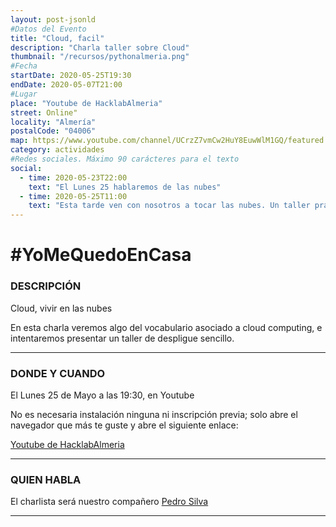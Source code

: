 ```yaml
---
layout: post-jsonld
#Datos del Evento
title: "Cloud, facil"
description: "Charla taller sobre Cloud"
thumbnail: "/recursos/pythonalmeria.png"
#Fecha
startDate: 2020-05-25T19:30
endDate: 2020-05-07T21:00
#Lugar
place: "Youtube de HacklabAlmeria"
street: Online"
locality: "Almería"
postalCode: "04006"
map: https://www.youtube.com/channel/UCrzZ7vmCw2HuY8EuwWlM1GQ/featured
category: actividades
#Redes sociales. Máximo 90 carácteres para el texto
social:
  - time: 2020-05-23T22:00
    text: "El Lunes 25 hablaremos de las nubes"
  - time: 2020-05-25T11:00
    text: "Esta tarde ven con nosotros a tocar las nubes. Un taller práctico"
---
```


# #YoMeQuedoEnCasa

### DESCRIPCIÓN

Cloud, vivir en las nubes

En esta charla veremos algo del vocabulario asociado a cloud computing, e intentaremos presentar un taller de despligue sencillo.

---

### DONDE Y CUANDO

El Lunes 25 de Mayo a las 19:30, en Youtube 

No es necesaria instalación ninguna ni inscripción previa; solo abre el navegador que más te guste y abre el siguiente enlace:

[Youtube de HacklabAlmeria](https://www.youtube.com/channel/UCrzZ7vmCw2HuY8EuwWlM1GQ/featured)

---

### QUIEN HABLA

El charlista será nuestro compañero [Pedro Silva](https://twitter.com/goretoxo)

---

